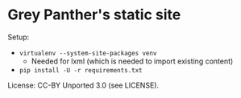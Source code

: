 Grey Panther's static site
===

Setup:

* `virtualenv --system-site-packages venv`
  * Needed for lxml (which is needed to import existing content)
* `pip install -U -r requirements.txt`

License: CC-BY Unported 3.0 (see LICENSE).
